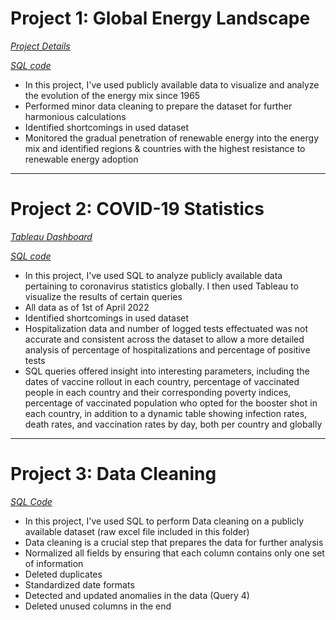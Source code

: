 # Project 1: Global Energy Landscape

*[Project Details](https://github.com/chaficazar/PortfolioProjects/tree/main/Project%201)*

*[SQL code](https://github.com/chaficazar/PortfolioProjects/blob/main/Project%201/Tables%20%26%20SQL%20Code/GlobalEnergyOutlookSQLCode.sql)*

- In this project, I've used publicly available data to visualize and analyze the evolution of the energy mix since 1965
- Performed minor data cleaning to prepare the dataset for further harmonious calculations
- Identified shortcomings in used dataset
- Monitored the gradual penetration of renewable energy into the energy mix and identified regions & countries with the highest resistance to renewable energy adoption

---

# Project 2: COVID-19 Statistics

*[Tableau Dashboard](https://public.tableau.com/app/profile/chafic.azar/viz/COVID-19Statistics_16497856660050/Dashboard1)*

*[SQL code](https://github.com/chaficazar/PortfolioProjects/blob/main/Project%202/SQLCode.sql)*

- In this project, I've used SQL to analyze publicly available data pertaining to coronavirus statistics globally. I then used Tableau to visualize the results of certain queries 
- All data as of 1st of April 2022
- Identified shortcomings in used dataset
- Hospitalization data and number of logged tests effectuated was not accurate and consistent across the dataset to allow a more detailed analysis of percentage of hospitalizations and percentage of positive tests
- SQL queries offered insight into interesting parameters, including the dates of vaccine rollout in each country, percentage of vaccinated people in each country and their corresponding poverty indices, percentage of vaccinated population who opted for the booster shot in each country, in addition to a dynamic table showing infection rates, death rates, and vaccination rates by day, both per country and globally

---

# Project 3: Data Cleaning

*[SQL Code](https://github.com/chaficazar/PortfolioProjects/blob/main/Project%203/SQLCode.sql)*

- In this project, I've used SQL to perform Data cleaning on a publicly available dataset (raw excel file included in this folder)
- Data cleaning is a crucial step that prepares the data for further analysis
- Normalized all fields by ensuring that each column contains only one set of information
- Deleted duplicates
- Standardized date formats
- Detected and updated anomalies in the data (Query 4)
- Deleted unused columns in the end
